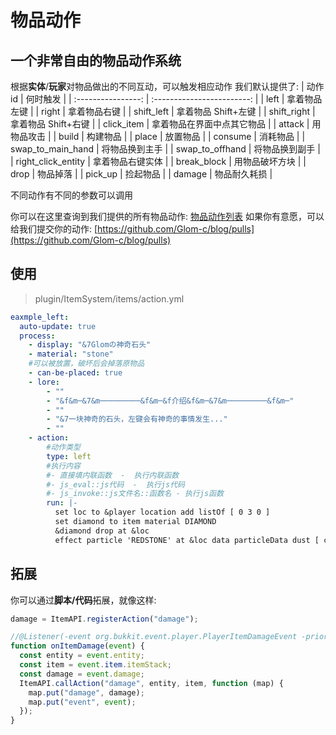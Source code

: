 # 物品动作

## 一个非常自由的物品动作系统

根据**实体**/**玩家**对物品做出的不同互动，可以触发相应动作
我们默认提供了:
| 动作 id | 何时触发 |
| :----------------: | :------------------------: |
| left | 拿着物品左键 |
| right | 拿着物品右键 |
| shift_left | 拿着物品 Shift+左键 |
| shift_right | 拿着物品 Shift+右键 |
| click_item | 拿着物品在界面中点其它物品 |
| attack | 用物品攻击 |
| build | 构建物品 |
| place | 放置物品 |
| consume | 消耗物品 |
| swap_to_main_hand | 将物品换到主手 |
| swap_to_offhand | 将物品换到副手 |
| right_click_entity | 拿着物品右键实体 |
| break_block | 用物品破坏方块 |
| drop | 物品掉落 |
| pick_up | 捡起物品 |
| damage | 物品耐久耗损 |

不同动作有不同的参数可以调用

你可以在这里查询到我们提供的所有物品动作: [物品动作列表](https://blog.skillw.com/#sort=itemsystem&doc=%E6%B7%B1%E9%80%A0/Actions.md)
如果你有意愿，可以给我们提交你的动作: [https://github.com/Glom-c/blog/pulls](https://github.com/Glom-c/blog/pulls)

## 使用

> plugin/ItemSystem/items/action.yml

```yaml
eaxmple_left:
  auto-update: true
  process:
    - display: "&7Glomの神奇石头"
    - material: "stone"
    #可以被放置，破坏后会掉落原物品
    - can-be-placed: true
    - lore:
        - ""
        - "&f&m─&7&m─────────&f&m─&f介绍&f&m─&7&m─────────&f&m─"
        - ""
        - "&7一块神奇的石头，左键会有神奇的事情发生..."
        - ""
    - action:
        #动作类型
        type: left
        #执行内容
        #- 直接填内联函数  -  执行内联函数
        #- js_eval::js代码  -  执行js代码
        #- js_invoke::js文件名::函数名 - 执行js函数
        run: |-
          set loc to &player location add listOf [ 0 3 0 ]
          set diamond to item material DIAMOND
          &diamond drop at &loc
          effect particle 'REDSTONE' at &loc data particleData dust [ color [ 255 0 255 ] in 10 ]
```

## 拓展

你可以通过**脚本/代码**拓展，就像这样:

```js
damage = ItemAPI.registerAction("damage");

//@Listener(-event org.bukkit.event.player.PlayerItemDamageEvent -priority HIGHEST --ignoreCancelled)
function onItemDamage(event) {
  const entity = event.entity;
  const item = event.item.itemStack;
  const damage = event.damage;
  ItemAPI.callAction("damage", entity, item, function (map) {
    map.put("damage", damage);
    map.put("event", event);
  });
}
```
